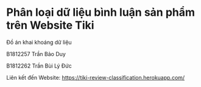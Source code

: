 <h1>Phân loại dữ liệu bình luận sản phẩm trên Website Tiki</h1>
<p>Đồ án khai khoáng dữ liệu</p>

<p>B1812257 Trần Bảo Duy</p>
<p>B1812262 Trần Bùi Lý Đức</p>

Liên kết đến Website: https://tiki-review-classification.herokuapp.com/